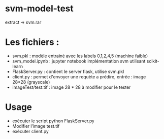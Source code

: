 # svm-model-test
extract -> svm.rar
# Les fichiers : 
  - svm.pkl : modèle entrainé avec les labels 0,1,2,4,5 (machine faible)
  - svm_model.ipynb : jupyter notebook implémentation svm utilisant scikit-learn
  - FlaskServer.py : contient le server flask, utilise svm.pkl
  - client.py : permet d'envoyer une requète a prédire, entrée : image 28*28 (grayscale)
  - imageTest/test.tif : image 28 * 28 à modifier pour le tester
# Usage
  - exécuter le script python FlaskServer.py
  - Modifier l'image test.tif
  - exécuter client.py
  

